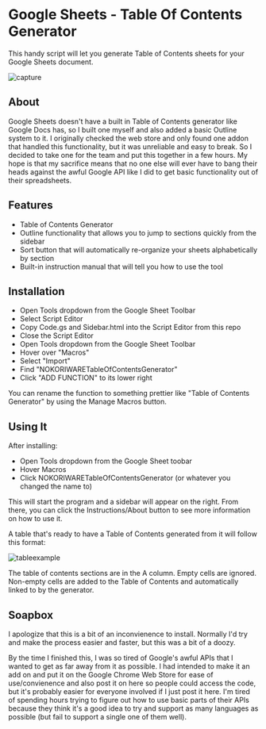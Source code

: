 # Google Sheets - Table Of Contents Generator
This handy script will let you generate Table of Contents sheets for your Google Sheets document.

![capture](https://user-images.githubusercontent.com/6147299/51238036-806e7c00-193b-11e9-9b00-f35fb7f5933e.JPG)

## About ##
Google Sheets doesn't have a built in Table of Contents generator like Google Docs has, so I built one myself and also added a basic Outline system to it. I originally checked the web store and only found one addon that handled this functionality, but it was unreliable and easy to break. So I decided to take one for the team and put this together in a few hours. My hope is that my sacrifice means that no one else will ever have to bang their heads against the awful Google API like I did to get basic functionality out of their spreadsheets.

## Features ##
- Table of Contents Generator
- Outline functionality that allows you to jump to sections quickly from the sidebar
- Sort button that will automatically re-organize your sheets alphabetically by section
- Built-in instruction manual that will tell you how to use the tool

## Installation ##
- Open Tools dropdown from the Google Sheet Toolbar
- Select Script Editor
- Copy Code.gs and Sidebar.html into the Script Editor from this repo
- Close the Script Editor
- Open Tools dropdown from the Google Sheet Toolbar
- Hover over "Macros"
- Select "Import"
- Find "NOKORIWARETableOfContentsGenerator"
- Click "ADD FUNCTION" to its lower right

You can rename the function to something prettier like "Table of Contents Generator" by using the Manage Macros button.

## Using It ##
After installing:
- Open Tools dropdown from the Google Sheet toobar
- Hover Macros
- Click NOKORIWARETableOfContentsGenerator (or whatever you changed the name to)

This will start the program and a sidebar will appear on the right. From there, you can click the Instructions/About button to see more information on how to use it.

A table that's ready to have a Table of Contents generated from it will follow this format:

![tableexample](https://user-images.githubusercontent.com/6147299/49590311-330cf100-f931-11e8-817c-e83173ba6a6f.JPG)

The table of contents sections are in the A column. Empty cells are ignored. Non-empty cells are added to the Table of Contents and automatically linked to by the generator.

## Soapbox ##
I apologize that this is a bit of an inconvienence to install. Normally I'd try and make the process easier and faster, but this was a bit of a doozy. 

By the time I finished this, I was so tired of Google's awful APIs that I wanted to get as far away from it as possible. I had intended to make it an add on and put it on the Google Chrome Web Store for ease of use/convienence and also post it on here so people could access the code, but it's probably easier for everyone involved if I just post it here. I'm tired of spending hours trying to figure out how to use basic parts of their APIs because they think it's a good idea to try and support as many languages as possible (but fail to support a single one of them well). 
